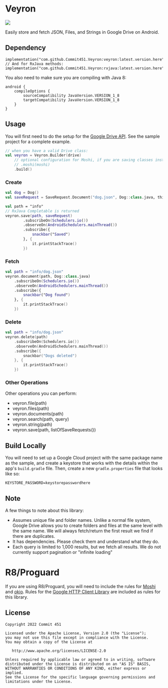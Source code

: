 # Veyron
[![](https://jitpack.io/v/Commit451/Veyron.svg)](https://jitpack.io/#Commit451/Veyron)

Easily store and fetch JSON, Files, and Strings in Google Drive on Android.

## Dependency
```
implementation("com.github.Commit451.Veyron:veyron:latest.version.here")
// And for RxJava methods:
implementation("com.github.Commit451.Veyron:rxjava:latest.version.here")
```
You also need to make sure you are compiling with Java 8:
```
android {
    compileOptions {
        sourceCompatibility JavaVersion.VERSION_1_8
        targetCompatibility JavaVersion.VERSION_1_8
    }
}
```

## Usage
You will first need to do the setup for the [Google Drive API](https://developers.google.com/drive). See the sample project for a complete example.
```kotlin
// when you have a valid Drive class:
val veyron = Veyron.Builder(drive)
    // optional configuration for Moshi, if you are saving classes instead of Strings/Files
    // .moshi(moshi)
    .build()
```

### Create
```kotlin
val dog = Dog()
val saveRequest = SaveRequest.Document("dog.json", Dog::class.java, thing)

val path = "info"
// RxJava Completable is returned
veyron.save(path, saveRequest)
        .subscribeOn(Schedulers.io())
        .observeOn(AndroidSchedulers.mainThread())
        .subscribe({
            snackbar("Saved")
        }, {
            it.printStackTrace()
        })
```

### Fetch
```kotlin
val path = "info/dog.json"
veyron.document(path, Dog::class.java)
    .subscribeOn(Schedulers.io())
    .observeOn(AndroidSchedulers.mainThread())
    .subscribe({
        snackbar("Dog found")
    }, {
        it.printStackTrace()
    })
```

### Delete
```kotlin
val path = "info/dog.json"
veyron.delete(path)
    .subscribeOn(Schedulers.io())
    .observeOn(AndroidSchedulers.mainThread())
    .subscribe({
        snackbar("Dogs deleted")
    }, {
        it.printStackTrace()
    })
```

### Other Operations
Other operations you can perform:
- veyron.file(path)
- veyron.files(path)
- veyron.documents(path)
- veyron.search(path, query)
- veyron.string(path)
- veyron.save(path, listOfSaveRequests())

## Build Locally
You will need to set up a Google Cloud project with the same package name as the sample, and create a keystore that works with the details within the app's `build.gradle` file. Then, create a new `gradle.properties` file that looks like so:
```
KEYSTORE_PASSWORD=keystorepasswordhere
```

## Note
A few things to note about this library:
- Assumes unique file and folder names. Unlike a normal file system, Google Drive allows you to create folders and files at the same level with the same name. We will always fetch/return the first result we find if there are duplicates.
- It has dependencies. Please check them and understand what they do.
- Each query is limited to 1,000 results, but we fetch all results. We do not currently support pagination or "infinite loading"

# R8/Proguard
If you are using R8/Proguard, you will need to include the rules for [Moshi](https://github.com/square/moshi#r8--proguard) and [okio](https://github.com/square/okio#r8--proguard). Rules for the [Google HTTP Client Library](https://developers.google.com/api-client-library/java/google-http-java-client/setup#proguard) are included as rules for this library.

License
--------

    Copyright 2022 Commit 451

    Licensed under the Apache License, Version 2.0 (the "License");
    you may not use this file except in compliance with the License.
    You may obtain a copy of the License at

       http://www.apache.org/licenses/LICENSE-2.0

    Unless required by applicable law or agreed to in writing, software
    distributed under the License is distributed on an "AS IS" BASIS,
    WITHOUT WARRANTIES OR CONDITIONS OF ANY KIND, either express or implied.
    See the License for the specific language governing permissions and
    limitations under the License.

